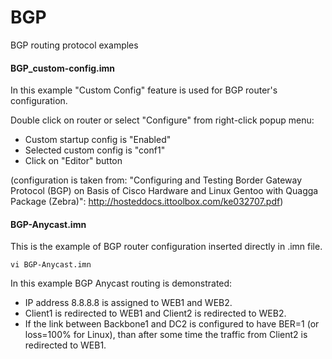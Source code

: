 # BGP
BGP routing protocol examples

#### BGP_custom-config.imn
In this example "Custom Config" feature is used for BGP router's configuration.

Double click on router or select "Configure" from right-click popup menu:
- Custom startup config is "Enabled"
- Selected custom config is "conf1"
- Click on "Editor" button

(configuration is taken from: "Configuring and Testing Border Gateway
Protocol (BGP) on Basis of Cisco Hardware and Linux Gentoo with Quagga
Package (Zebra)": http://hosteddocs.ittoolbox.com/ke032707.pdf)

#### BGP-Anycast.imn
This is the example of BGP router configuration inserted directly in .imn file.
```
vi BGP-Anycast.imn
```
In this example BGP Anycast routing is demonstrated:
- IP address 8.8.8.8 is assigned to WEB1 and WEB2. 
- Client1 is redirected to WEB1 and Client2 is redirected to WEB2.
- If the link between Backbone1 and DC2 is configured to have BER=1 (or loss=100% for Linux), than after some time the traffic from Client2 is redirected to WEB1.

